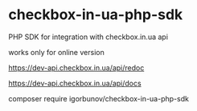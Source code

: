 # checkbox-in-ua-php-sdk
PHP SDK for integration with checkbox.in.ua api

works only for online version

https://dev-api.checkbox.in.ua/api/redoc

https://dev-api.checkbox.in.ua/api/docs


composer require igorbunov/checkbox-in-ua-php-sdk